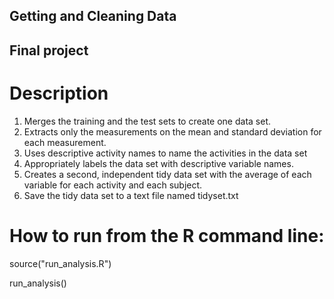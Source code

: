 ## Getting and Cleaning Data
## Final project

# Description

 1. Merges the training and the test sets to create one data set.
 2. Extracts only the measurements on the mean and standard deviation for each measurement. 
 3. Uses descriptive activity names to name the activities in the data set
 4. Appropriately labels the data set with descriptive variable names. 
 5. Creates a second, independent tidy data set with the average of each variable for each activity and each subject. 
 6. Save the tidy data set to a text file named tidyset.txt

# How to run from the R command line:

source("run_analysis.R")

run_analysis()


